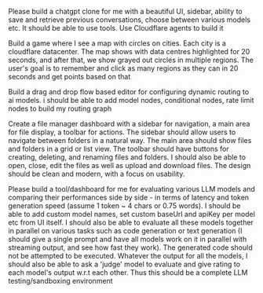Please build a chatgpt clone for me with a beautiful UI, sidebar, ability to save and retrieve previous conversations, choose between various models etc. It should be able to use tools. Use Cloudflare agents to build it

Build a game where I see a map with circles on cities. Each city is a cloudflare datacenter. The map shows with data centres highlighted for 20 seconds, and after that, we show grayed out circles in multiple regions. The user's goal is to remember and click as many regions as they can in 20 seconds and get points based on that

Build a drag and drop flow based editor for configuring dynamic routing to ai models. i should be able to add model nodes, conditional nodes, rate limit nodes to build my routing graph

Create a file manager dashboard with a sidebar for navigation, a main area for file display, 
a toolbar for actions. The sidebar should allow users to navigate between folders in a natural way.
The main area should show files and folders in a grid or list view. 
The toolbar should have buttons for creating, deleting, and renaming files and folders.
I should also be able to open, close, edit the files as well as upload and download files. 
The design should be clean and modern, with a focus on usability.

Please build a tool/dashboard for me for evaluating various LLM models and comparing their performances side by side - in terms of latency and token generation speed (assume 1 token ~ 4 chars or 0.75 words). I should be able to add custom model names, set custom baseUrl and apiKey per model etc from UI itself.
I should also be able to evaluate all these models together in parallel on various tasks such as code generation or text generation (I should give a single prompt and have all models work on it in parallel with streaming output, and see how fast they work). The generated code should not be attempted to be executed. Whatever the output for all the models, I should also be able to ask a 'judge' model to evaluate and give rating to each model's output w.r.t each other.
Thus this should be a complete LLM testing/sandboxing environment